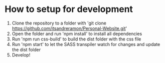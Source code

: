 # How to setup for development
1. Clone the repository to a folder with 'git clone https://github.com/itsandreramon/Personal-Website.git'
2. Open the folder and run 'npm install' to install all dependencies
3. Run 'npm run css-build' to build the dist folder with the css file
4. Run 'npm start' to let the SASS transpiler watch for changes and update the dist folder
5. Develop!
